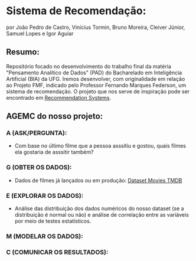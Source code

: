 # Sistema de Recomendação:
por João Pedro de Castro, Vinícius Tormin, Bruno Moreira, Cleiver Júnior, Samuel Lopes e Igor Aguiar

## Resumo:
Repositório focado no desenvolvimento do trabalho final da matéria "Pensamento Analítico de Dados" (PAD) do Bacharelado em Inteligência Artificial (BIA) da UFG. Iremos desenvolver, com originalidade em relação ao Projeto FMF, indicado pelo Professor Fernando Marques Federson, um sistema de recomendação. O projeto que nos serve de inspiração pode ser encontrado em [Recommendation Systems](https://github.com/PrateekCoder/Recommendation-Systems).

## AGEMC do nosso projeto:

### A (ASK/PERGUNTA):
- Com base no último filme que a pessoa asssitiu e gostou, quais filmes ela gostaria de asssitir também?

### G (OBTER OS DADOS):
- Dados de filmes já lançados ou em produção: [Dataset Movies TMDB](https://www.kaggle.com/datasets/asaniczka/tmdb-movies-dataset-2023-930k-movies)

### E (EXPLORAR OS DADOS):
- Análise das distribuição dos dados numéricos do nosso dataset (se a distribuição é normal ou não) e análise de correlação entre as variáveis por meio de testes estatísticos. 

### M (MODELAR OS DADOS):

### C (COMUNICAR OS RESULTADOS):